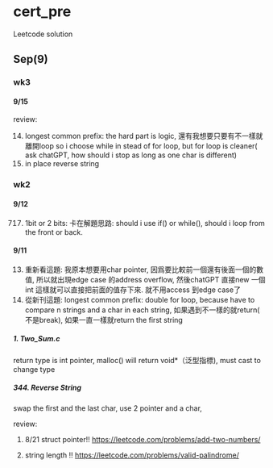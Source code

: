 # cert_pre
Leetcode solution
## Sep(9)
### wk3
#### 9/15 
review: 

14. longest common prefix:
  the hard part is logic, 還有我想要只要有不一樣就離開loop so i choose while in stead of for loop, but for loop is cleaner( ask chatGPT, how should i stop as long as one char is different) 
344. in place reverse string
### wk2
#### 9/12
717. 1bit or 2 bits: 卡在解題思路: should i use if() or while(), should i loop from the front or back.

#### 9/11
13. 重新看這題: 我原本想要用char pointer, 因爲要比較前一個還有後面一個的數值, 所以就出現edge case 的address overflow, 然後chatGPT 直接new 一個int 這樣就可以直接把前面的值存下來. 就不用access 到edge case了
14. 從新刊這題: longest common prefix: double for loop, because have to compare n strings and a char in each string, 如果遇到不一樣的就return( 不是break), 如果一直一樣就return the first string

##### 1. Two_Sum.c
return type is int pointer, 
malloc() will return void*（泛型指標), must cast to change type

##### 344. Reverse String
swap the first and the last char, 
use 2 pointer and a char, 

review: 
1. 8/21 struct pointer!! 
https://leetcode.com/problems/add-two-numbers/

2. string length !! 
https://leetcode.com/problems/valid-palindrome/
